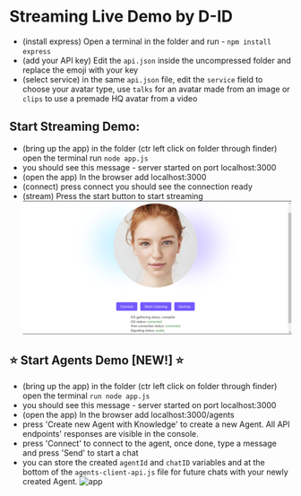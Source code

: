 # Streaming Live Demo by D-ID

- (install express) Open a terminal in the folder and run - `npm install express`
- (add your API key) Edit the `api.json` inside the uncompressed folder and replace the emoji with your key
- (select service) in the same `api.json` file, edit the `service` field to choose your avatar type, use `talks` for an avatar made from an image or `clips` to use a premade HQ avatar from a video

## Start Streaming Demo:

- (bring up the app) in the folder (ctr left click on folder through finder) open the terminal run `node app.js`
- you should see this message - server started on port localhost:3000
- (open the app) In the browser add localhost:3000
- (connect) press connect you should see the connection ready
- (stream) Press the start button to start streaming
  <img src="./app.png" alt="Streaming App" width="600"/>

## ⭐ Start Agents Demo [NEW!] ⭐

- (bring up the app) in the folder (ctr left click on folder through finder) open the terminal `run node app.js`
- you should see this message - server started on port localhost:3000
- (open the app) In the browser add localhost:3000/agents
- press 'Create new Agent with Knowledge' to create a new Agent. All API endpoints' responses are visible in the console.
- press 'Connect' to connect to the agent, once done, type a message and press 'Send' to start a chat
- you can store the created `agentId` and `chatID` variables and at the bottom of the `agents-client-api.js` file for future chats with your newly created Agent.
  ![app](./agents_app.png)
